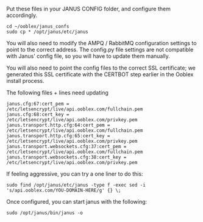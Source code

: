 Put these files in your JANUS CONFIG folder, and configure them accordingly. 

```
cd ~/ooblex/janus_confs
sudo cp * /opt/janus/etc/janus
```

You will also need to modify the AMPQ / RabbitMQ configuration settings to point to the correct address. The config.py file settings are not compatible with Janus' config file, so you will have to update them manually.

You will also need to point the config files to the correct SSL certificate; we generated this SSL certificate with the CERTBOT step earlier in the Ooblex install process.


The following files + lines need updating
```
janus.cfg:67:cert_pem = /etc/letsencrypt/live/api.ooblex.com/fullchain.pem
janus.cfg:68:cert_key = /etc/letsencrypt/live/api.ooblex.com/privkey.pem
janus.transport.http.cfg:64:cert_pem = /etc/letsencrypt/live/api.ooblex.com/fullchain.pem
janus.transport.http.cfg:65:cert_key = /etc/letsencrypt/live/api.ooblex.com/privkey.pem
janus.transport.websockets.cfg:37:cert_pem = /etc/letsencrypt/live/api.ooblex.com/fullchain.pem
janus.transport.websockets.cfg:38:cert_key = /etc/letsencrypt/live/api.ooblex.com/privkey.pem
```

If feeling aggressive, you can try a one liner to do this:
```
sudo find /opt/janus/etc/janus -type f -exec sed -i 's/api.ooblex.com/YOU-DOMAIN-HERE/g' {} \;
```

Once configured, you can start janus with the following:

```
sudo /opt/janus/bin/janus -o
```
